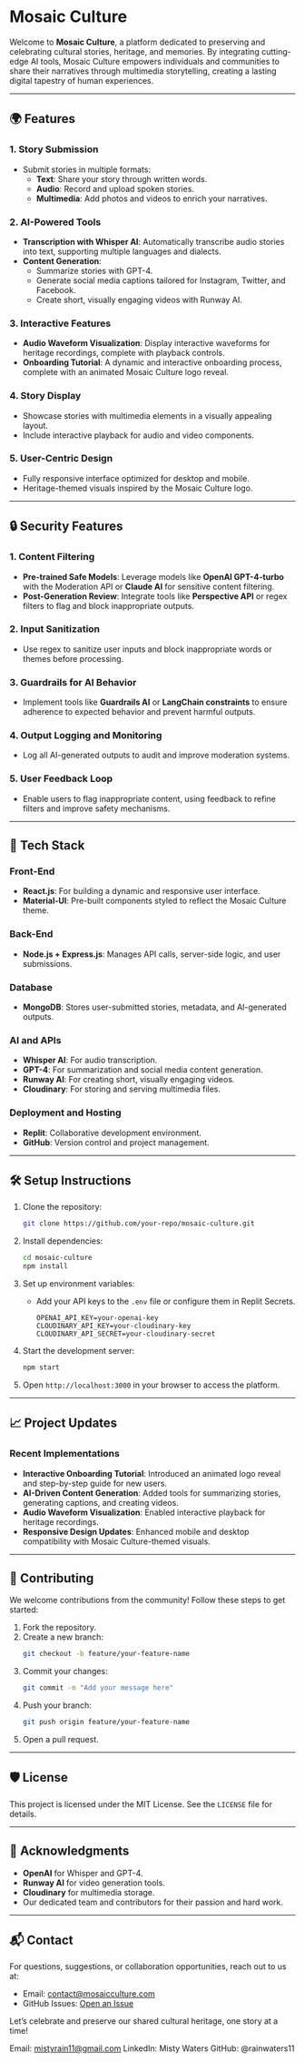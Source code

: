# Mosaic Culture

Welcome to **Mosaic Culture**, a platform dedicated to preserving and celebrating cultural stories, heritage, and memories. By integrating cutting-edge AI tools, Mosaic Culture empowers individuals and communities to share their narratives through multimedia storytelling, creating a lasting digital tapestry of human experiences.

---

## 🌍 **Features**

### **1. Story Submission**
- Submit stories in multiple formats:
  - **Text**: Share your story through written words.
  - **Audio**: Record and upload spoken stories.
  - **Multimedia**: Add photos and videos to enrich your narratives.

### **2. AI-Powered Tools**
- **Transcription with Whisper AI**: Automatically transcribe audio stories into text, supporting multiple languages and dialects.
- **Content Generation**:
  - Summarize stories with GPT-4.
  - Generate social media captions tailored for Instagram, Twitter, and Facebook.
  - Create short, visually engaging videos with Runway AI.

### **3. Interactive Features**
- **Audio Waveform Visualization**: Display interactive waveforms for heritage recordings, complete with playback controls.
- **Onboarding Tutorial**: A dynamic and interactive onboarding process, complete with an animated Mosaic Culture logo reveal.

### **4. Story Display**
- Showcase stories with multimedia elements in a visually appealing layout.
- Include interactive playback for audio and video components.

### **5. User-Centric Design**
- Fully responsive interface optimized for desktop and mobile.
- Heritage-themed visuals inspired by the Mosaic Culture logo.

---

## 🔒 **Security Features**

### **1. Content Filtering**
- **Pre-trained Safe Models**: Leverage models like **OpenAI GPT-4-turbo** with the Moderation API or **Claude AI** for sensitive content filtering.
- **Post-Generation Review**: Integrate tools like **Perspective API** or regex filters to flag and block inappropriate outputs.

### **2. Input Sanitization**
- Use regex to sanitize user inputs and block inappropriate words or themes before processing.

### **3. Guardrails for AI Behavior**
- Implement tools like **Guardrails AI** or **LangChain constraints** to ensure adherence to expected behavior and prevent harmful outputs.

### **4. Output Logging and Monitoring**
- Log all AI-generated outputs to audit and improve moderation systems.

### **5. User Feedback Loop**
- Enable users to flag inappropriate content, using feedback to refine filters and improve safety mechanisms.

---

## 🔧 **Tech Stack**

### **Front-End**
- **React.js**: For building a dynamic and responsive user interface.
- **Material-UI**: Pre-built components styled to reflect the Mosaic Culture theme.

### **Back-End**
- **Node.js + Express.js**: Manages API calls, server-side logic, and user submissions.

### **Database**
- **MongoDB**: Stores user-submitted stories, metadata, and AI-generated outputs.

### **AI and APIs**
- **Whisper AI**: For audio transcription.
- **GPT-4**: For summarization and social media content generation.
- **Runway AI**: For creating short, visually engaging videos.
- **Cloudinary**: For storing and serving multimedia files.

### **Deployment and Hosting**
- **Replit**: Collaborative development environment.
- **GitHub**: Version control and project management.

---

## 🛠️ **Setup Instructions**

1. Clone the repository:
   ```bash
   git clone https://github.com/your-repo/mosaic-culture.git
   ```

2. Install dependencies:
   ```bash
   cd mosaic-culture
   npm install
   ```

3. Set up environment variables:
   - Add your API keys to the `.env` file or configure them in Replit Secrets.
     ```env
     OPENAI_API_KEY=your-openai-key
     CLOUDINARY_API_KEY=your-cloudinary-key
     CLOUDINARY_API_SECRET=your-cloudinary-secret
     ```

4. Start the development server:
   ```bash
   npm start
   ```

5. Open `http://localhost:3000` in your browser to access the platform.

---

## 📈 **Project Updates**

### **Recent Implementations**
- **Interactive Onboarding Tutorial**: Introduced an animated logo reveal and step-by-step guide for new users.
- **AI-Driven Content Generation**: Added tools for summarizing stories, generating captions, and creating videos.
- **Audio Waveform Visualization**: Enabled interactive playback for heritage recordings.
- **Responsive Design Updates**: Enhanced mobile and desktop compatibility with Mosaic Culture-themed visuals.

---

## 🤝 **Contributing**
We welcome contributions from the community! Follow these steps to get started:
1. Fork the repository.
2. Create a new branch:
   ```bash
   git checkout -b feature/your-feature-name
   ```
3. Commit your changes:
   ```bash
   git commit -m "Add your message here"
   ```
4. Push your branch:
   ```bash
   git push origin feature/your-feature-name
   ```
5. Open a pull request.

---

## 🛡️ **License**
This project is licensed under the MIT License. See the `LICENSE` file for details.

---

## 🌟 **Acknowledgments**
- **OpenAI** for Whisper and GPT-4.
- **Runway AI** for video generation tools.
- **Cloudinary** for multimedia storage.
- Our dedicated team and contributors for their passion and hard work.

---

## 📬 **Contact**
For questions, suggestions, or collaboration opportunities, reach out to us at:
- Email: contact@mosaicculture.com
- GitHub Issues: [Open an Issue](https://github.com/your-repo/mosaic-culture/issues)

Let’s celebrate and preserve our shared cultural heritage, one story at a time!



Email: mistyrain11@gmail.com
LinkedIn: Misty Waters
GitHub: @rainwaters11


